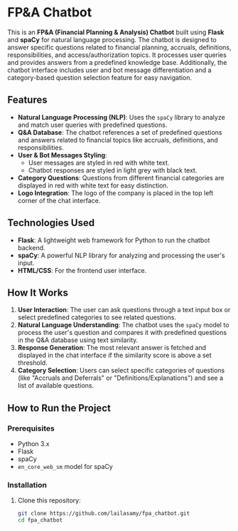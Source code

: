 # FP&A Chatbot

This is an **FP&A (Financial Planning & Analysis) Chatbot** built using **Flask** and **spaCy** for natural language processing. The chatbot is designed to answer specific questions related to financial planning, accruals, definitions, responsibilities, and access/authorization topics. It processes user queries and provides answers from a predefined knowledge base. Additionally, the chatbot interface includes user and bot message differentiation and a category-based question selection feature for easy navigation.

## Features

- **Natural Language Processing (NLP)**: Uses the `spaCy` library to analyze and match user queries with predefined questions.
- **Q&A Database**: The chatbot references a set of predefined questions and answers related to financial topics like accruals, definitions, and responsibilities.
- **User & Bot Messages Styling**: 
  - User messages are styled in red with white text.
  - Chatbot responses are styled in light grey with black text.
- **Category Questions**: Questions from different financial categories are displayed in red with white text for easy distinction.
- **Logo Integration**: The logo of the company is placed in the top left corner of the chat interface.
  
## Technologies Used

- **Flask**: A lightweight web framework for Python to run the chatbot backend.
- **spaCy**: A powerful NLP library for analyzing and processing the user's input.
- **HTML/CSS**: For the frontend user interface.

## How It Works

1. **User Interaction**: The user can ask questions through a text input box or select predefined categories to see related questions.
2. **Natural Language Understanding**: The chatbot uses the `spaCy` model to process the user's question and compares it with predefined questions in the Q&A database using text similarity.
3. **Response Generation**: The most relevant answer is fetched and displayed in the chat interface if the similarity score is above a set threshold.
4. **Category Selection**: Users can select specific categories of questions (like "Accruals and Deferrals" or "Definitions/Explanations") and see a list of available questions.

## How to Run the Project

### Prerequisites

- Python 3.x
- Flask
- spaCy
- `en_core_web_sm` model for spaCy

### Installation

1. Clone this repository:
   ```bash
   git clone https://github.com/lailasamy/fpa_chatbot.git
   cd fpa_chatbot
